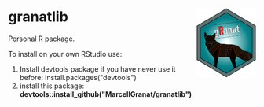 # granatlib <img src="man/figures/logo.png" align="right" width="120" height="140" />

Personal R package.

To install on your own RStudio use:
1. Install devtools package if you have never use it before: install.packages("devtools")
2. install this package: **devtools::install_github("MarcellGranat/granatlib")**

